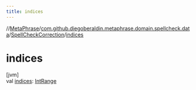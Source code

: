 ```yaml
---
title: indices
---
```

//[MetaPhrase](../../../index.html)/[com.github.diegoberaldin.metaphrase.domain.spellcheck.data](../index.html)/[SpellCheckCorrection](index.html)/[indices](indices.html)



# indices



[jvm]\
val [indices](indices.html): [IntRange](https://kotlinlang.org/api/latest/jvm/stdlib/kotlin.ranges/-int-range/index.html)




